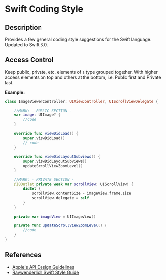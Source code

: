 # Swift Coding Style
## Description
Provides a few general coding style suggestions for the Swift language. Updated to Swift 3.0. 

## Access Control
Keep public, private, etc. elements of a type grouped together. With higher access elements on top and others at the bottom, i.e. Public first and Private last.

**Example:**
```swift
class ImageViewerController: UIViewController, UIScrollViewDelegate {
    
    //MARK: - PUBLIC SECTION -
    var image: UIImage? {
        //code
    }
    
    override func viewDidLoad() {
        super.viewDidLoad()
        // code
    }
    
    override func viewDidLayoutSubviews() {
        super.viewDidLayoutSubviews()
        updateScrollViewZoomLevel()
    }
    
    //MARK: - PRIVATE SECTION -
    @IBOutlet private weak var scrollView: UIScrollView! {
        didSet {
            scrollView.contentSize = imageView.frame.size
            scrollView.delegate = self
        }
    }
    
    private var imageView = UIImageView()
    
    private func updateScrollViewZoomLevel() {
        //code
    }
}
```

## References
* [Apple's API Design Guidelines](https://swift.org/documentation/api-design-guidelines/)
* [Raywenderlich Swift Style Guide](https://github.com/raywenderlich/swift-style-guide)

